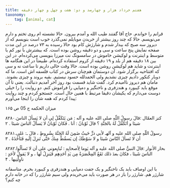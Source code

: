 ```yaml
---
title: هفتم خرداد هزار و چهارصد و دو: هشت و چهل و چهار دقیقه
taxonomy:
    tag: [animal, cat]
---
```


قرانم را خواندم. حاج آقا گفتند طیب الله و آمدم بیرون.
حالا نشسته ام روی تختم و دارم می‌نویسم.
حالا که چند روز بیشتر از خریدن موبایلم نمی‌گذرد خوب است بنویسم که از دیروز سه صبح که بیدار شدم و شارژش کام بود حالا رسیده به ۷۳ درصد
در این مدت صفحه نمایش پنج ساعت و سی و دو دقیقه روشن بوده است. که بیشترش با نور کم یا متوسط و اینترنت و لوکیشن خاموش در سامسونگ نت میرزا بنویسی می‌کرده‌ام. در این بین ۱۸ دقیقه هم از بلد و ۱۹ دقیقه از کروم استفاده کرده‌ام. طبیعتاً در این هنگامه ها اینترنت و شاید هم لوکیشن روشن بوده است.
حالا وقت خالی داریم تا ساعت نه و سی که افتتاحیه برگزار شود. آن دوستمان هم‌چنان سرش در کتاب فلسفه اش است. ما که دوبار کنکور دادیم چیزی نشدیم ولی الحمدلله حسود نیستیم. بقیه بروند و چیزی بشوند.
مامان هم دیروز نا‌امیدم کرد. گفت شاید قسمت بود روز آخر آمدیم دنبالت. یعنی تا آن موقع باید کیبورد و هندزفری و ناخنگیر و دمپایی را فراموش کنم.
دو روایت را را خیلی دوست می‌دارم که یکیشان دقیقا مرتبط با همین حال است. جستجو کردم و چند روایت پیدا کردم که همه شأن را اینجا می‌آورم:

ميزان الحكمه ج 05 ص ۱۶۵

۸۲۸۰.كنز العمّال :قالَ رسولُ اللّهِ صلى الله عليه و آله : مَن يَتَكَفَّلُ لِي أن لا يَسألَ الناسَ شيئا و أتَكَفَّلُ لَهُ بالجَنَّةِ ؟ قالَ ثَوْبانُ : أنا . فَكانَ ثَوْبانُ لا يَسألُ الناسَ شيئا . ۲

۸۲۸۱.رسولُ اللّهِ صلى الله عليه و آلهـ لأبي ذرٍّ حَيثُ ضَمِنَ لَهُ الجَنَّةَ بِشُروطٍ ، قالَ ـ: عَلى أن لا تَسألَ النّاسَ شَيئا و لا سَوْطَكَ إن يَسقُطْ مِنكَ حَتَّى تَنزِلَ إلَيهِ فَتَأخُذَهُ . ۳

۸۲۸۲.بحار الأنوار :قالَ النبيُّ صلى الله عليه و آله يَوما لِأصحابِهِ : تُبايِعوني على أن لا تَسألُوا الناسَ شَيئا ، فكانَ بعدَ ذلك تَقَعُ المِخْصَرَةُ مِن يَدِ أحَدِهِم فَيَنزِلُ لَها ، و لا يَقولُ لأحَدٍ : ناوِلْنِيها . ۴

با این اوصاف باید یک ناخنگیر و یک جفت دمپایی و هندزفری و کیبورد بخرم.
متاسفانه شارژر هم. شارژر را باز در هر صورت باید می‌خریدم ولی سیم شارژر را که در خانه دارم چه کنم؟